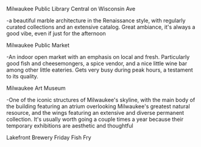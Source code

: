Milwaukee Public Library Central on Wisconsin Ave

-a beautiful marble architecture in the Renaissance style, with regularly curated collections and an extensive catalog.  Great ambiance, it's always a good vibe, even if just for the afternoon 

Milwaukee Public Market

-An indoor open market with an emphasis on local and fresh.  Particularly good fish and cheesemongers, a spice vendor, and a nice little wine bar among other little eateries.  Gets very busy during peak hours, a testament to its quality.

Milwaukee Art Museum

-One of the iconic structures of Milwaukee's skyline, with the main body of the building featuring an atrium overlooking Milwaukee's greatest natural resource, and the wings featuring an extensive and diverse permanent collection.  It's usually worth going a couple times a year because their temporary exhibitions are aesthetic and thoughtful 


Lakefront Brewery Friday Fish Fry


